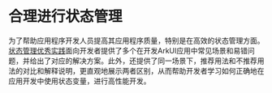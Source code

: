 # 合理进行状态管理

为了帮助应用程序开发人员提高其应用程序质量，特别是在高效的状态管理方面。[状态管理优秀实践](../quick-start/arkts-state-management-best-practices.md)面向开发者提供了多个在开发ArkUI应用中常见场景和易错问题，并给出了对应的解决方案。此外，还提供了同一场景下，推荐用法和不推荐用法的对比和解释说明，更直观地展示两者区别，从而帮助开发者学习如何正确地在应用开发中使用状态变量，进行高性能开发。
